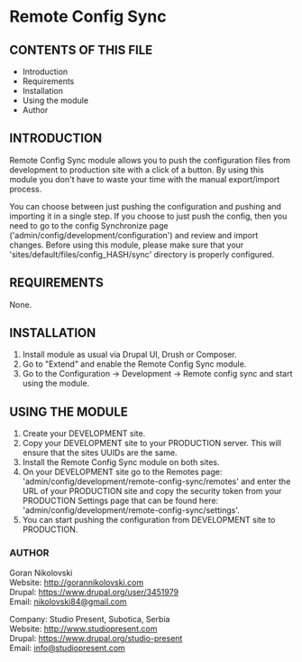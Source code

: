 # Remote Config Sync

## CONTENTS OF THIS FILE

  * Introduction
  * Requirements
  * Installation
  * Using the module
  * Author

## INTRODUCTION

Remote Config Sync module allows you to push the configuration files from 
development to production site with a click of a button. By using this module 
you don't have to waste your time with the manual export/import process. 

You can choose between just pushing the configuration and pushing and importing 
it in a single step. If you choose to just push the config, then you need to go
to the config Synchronize page ('admin/config/development/configuration') and 
review and import changes. Before using this module, please make sure that your
'sites/default/files/config_HASH/sync' directory is properly configured.

## REQUIREMENTS

None.

## INSTALLATION

1. Install module as usual via Drupal UI, Drush or Composer.
2. Go to "Extend" and enable the Remote Config Sync module.
3. Go to the Configuration -> Development -> Remote config sync and start using
the module.

## USING THE MODULE

1. Create your DEVELOPMENT site.
2. Copy your DEVELOPMENT site to your PRODUCTION server. This will ensure that
the sites UUIDs are the same.
3. Install the Remote Config Sync module on both sites.
4. On your DEVELOPMENT site go to the Remotes page:
'admin/config/development/remote-config-sync/remotes' and enter the URL of your
PRODUCTION site and copy the security token from your PRODUCTION Settings page
that can be found here: 'admin/config/development/remote-config-sync/settings'.
5. You can start pushing the configuration from DEVELOPMENT site to PRODUCTION.

### AUTHOR

Goran Nikolovski  
Website: http://gorannikolovski.com  
Drupal: https://www.drupal.org/user/3451979  
Email: nikolovski84@gmail.com  

Company: Studio Present, Subotica, Serbia  
Website: http://www.studiopresent.com  
Drupal: https://www.drupal.org/studio-present  
Email: info@studiopresent.com  
